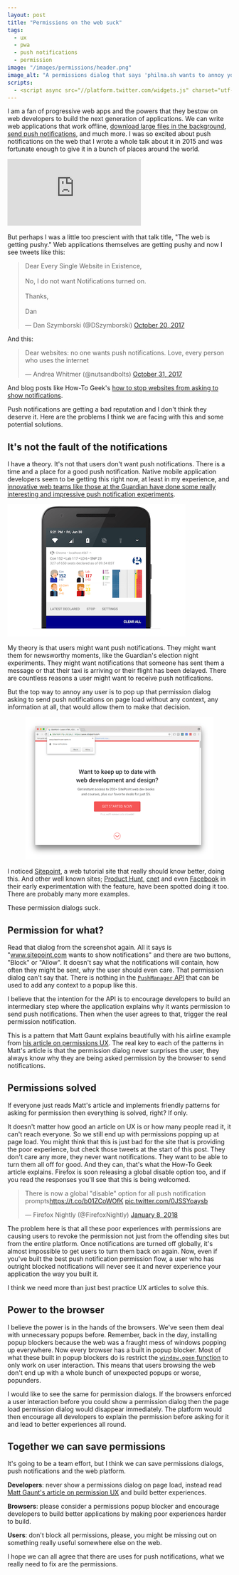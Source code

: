 ```yaml
---
layout: post
title: "Permissions on the web suck"
tags:
  - ux
  - pwa
  - push notifications
  - permission
image: "/images/permissions/header.png"
image_alt: "A permissions dialog that says 'philna.sh wants to annoy you constantly"
scripts:
  - <script async src="//platform.twitter.com/widgets.js" charset="utf-8"></script>
---
```


I am a fan of progressive web apps and the powers that they bestow on web developers to build the next generation of applications. We can write web applications that work offline,  [download large files in the background](https://philna.sh/blog/2017/07/04/experimenting-with-the-background-fetch-api/), [send push notifications](https://www.twilio.com/blog/2016/02/web-powered-sms-inbox-with-service-worker-push-notifications.html), and much more. I was so excited about push notifications on the web that I wrote a whole talk about it in 2015 and was fortunate enough to give it in a bunch of places around the world.

<div class="post-video post-image-outside">
  <iframe src="https://www.youtube.com/embed/4-WnlHhqcjU?t=14" frameborder="0" gesture="media" allow="encrypted-media" allowfullscreen></iframe>
</div>

But perhaps I was a little too prescient with that talk title, "The web is getting pushy." Web applications themselves are getting pushy and now I see tweets like this:

<blockquote class="twitter-tweet" data-lang="en"><p lang="en" dir="ltr">Dear Every Single Website in Existence,<br><br>No, I do not want Notifications turned on.<br><br>Thanks,<br><br>Dan</p>&mdash; Dan Szymborski (@DSzymborski) <a href="https://twitter.com/DSzymborski/status/921260402146672641?ref_src=twsrc%5Etfw">October 20, 2017</a></blockquote>

And this:

<blockquote class="twitter-tweet" data-lang="en"><p lang="en" dir="ltr">Dear websites: no one wants push notifications. Love, every person who uses the internet</p>&mdash; Andrea Whitmer (@nutsandbolts) <a href="https://twitter.com/nutsandbolts/status/925421346259193862?ref_src=twsrc%5Etfw">October 31, 2017</a></blockquote>

And blog posts like How-To Geek's [how to stop websites from asking to show notifications](https://www.howtogeek.com/288946/how-to-stop-websites-from-asking-to-show-notifications/).

Push notifications are getting a bad reputation and I don't think they deserve it. Here are the problems I think we are facing with this and some potential solutions.

## It's not the fault of the notifications

I have a theory. It's not that users don't want push notifications. There is a time and a place for a good push notification. Native mobile application developers seem to be getting this right now, at least in my experience, and [innovative web teams like those at the Guardian have done some really interesting and impressive push notification experiments](https://medium.com/the-guardian-mobile-innovation-lab/generating-images-in-javascript-without-using-the-canvas-api-77f3f4355fad).

<img src="/images/permissions/guardian.png" alt="The Guardian's experiment with creating images for the current state of the UK General Election entirely within a push notification." class="post-image-left">

My theory is that users might want push notifications. They might want them for newsworthy moments, like the Guardian's election night experiments. They might want notifications that someone has sent them a message or that their taxi is arriving or their flight has been delayed. There are countless reasons a user might want to receive push notifications.

But the top way to annoy any user is to pop up that permission dialog asking to send push notifications on page load without any context, any information at all, that would allow them to make that decision.

<figure class="post-image">
  <img src="/images/permissions/sitepoint.png" alt="Sitepoint pops up a permissions dialog on page laod">
</figure>

I noticed [Sitepoint](http://sitepoint.com/), a web tutorial site that really should know better, doing this. And other well known sites; [Product Hunt](https://www.producthunt.com/), [cnet](https://www.cnet.com/) and even [Facebook](https://www.facebook.com/) in their early experimentation with the feature, have been spotted doing it too. There are probably many more examples.

These permission dialogs suck.

## Permission for what?

Read that dialog from the screenshot again. All it says is "www.sitepoint.com wants to show notifications" and there are two buttons, "Block" or "Allow". It doesn't say what the notifications will contain, how often they might be sent, why the user should even care. That permission dialog can't say that. There is nothing in the [`PushManager` API](https://developer.mozilla.org/en-US/docs/Web/API/PushManager) that can be used to add any context to a popup like this.

I believe that the intention for the API is to encourage developers to build an intermediary step where the application explains why it wants permission to send push notifications. Then when the user agrees to that, trigger the real permission notification.

This is a pattern that Matt Gaunt explains beautifully with his airline example from [his article on permissions UX](https://developers.google.com/web/fundamentals/push-notifications/permission-ux). The real key to each of the patterns in Matt's article is that the permission dialog never surprises the user, they always know why they are being asked permission by the browser to send notifications.

## Permissions solved

If everyone just reads Matt's article and implements friendly patterns for asking for permission then everything is solved, right? If only.

It doesn't matter how good an article on UX is or how many people read it, it can't reach everyone. So we still end up with permissions popping up at page load. You might think that this is just bad for the site that is providing the poor experience, but check those tweets at the start of this post. They don't care any more, they never want notifications. They want to be able to turn them all off for good. And they can, that's what the How-To Geek article explains. Firefox is soon releasing a global disable option too, and if you read the responses you'll see that this is being welcomed.

<blockquote class="twitter-tweet" data-lang="en"><p lang="en" dir="ltr">There is now a global &quot;disable&quot; option for all push notification prompts<a href="https://t.co/b01ZCoWOfK">https://t.co/b01ZCoWOfK</a> <a href="https://t.co/0JSSYoaysb">pic.twitter.com/0JSSYoaysb</a></p>&mdash; Firefox Nightly (@FirefoxNightly) <a href="https://twitter.com/FirefoxNightly/status/950321939129815040?ref_src=twsrc%5Etfw">January 8, 2018</a></blockquote>

The problem here is that all these poor experiences with permissions are causing users to revoke the permission not just from the offending sites but from the entire platform. Once notifications are turned off globally, it's almost impossible to get users to turn them back on again. Now, even if you've built the best push notification permission flow, a user who has outright blocked notifications will never see it and never experience your application the way you built it.

I think we need more than just best practice UX articles to solve this.

## Power to the browser

I believe the power is in the hands of the browsers. We've seen them deal with unnecessary popups before. Remember, back in the day, installing popup blockers because the web was a fraught mess of windows popping up everywhere. Now every browser has a built in popup blocker. Most of what these built in popup blockers do is restrict the [`window.open` function](https://developer.mozilla.org/en-US/docs/Web/API/Window/open) to only work on user interaction. This means that users browsing the web don't end up with a whole bunch of unexpected popups or worse, popunders.

I would like to see the same for permission dialogs. If the browsers enforced a user interaction before you could show a permission dialog then the page load permission dialog would disappear immediately. The platform would then encourage all developers to explain the permission before asking for it and lead to better experiences all round.

## Together we can save permissions

It's going to be a team effort, but I think we can save permissions dialogs, push notifications and the web platform.

<strong>Developers</strong>: never show a permissions dialog on page load, instead read [Matt Gaunt's article on permission UX](https://developers.google.com/web/fundamentals/push-notifications/permission-ux) and build better experiences.

<strong>Browsers</strong>: please consider a permissions popup blocker and encourage developers to build better applications by making poor experiences harder to build.

<strong>Users</strong>: don't block all permissions, please, you might be missing out on something really useful somewhere else on the web.

I hope we can all agree that there are uses for push notifications, what we really need to fix are the permissions.
